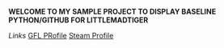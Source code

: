 **WELCOME TO MY SAMPLE PROJECT TO DISPLAY BASELINE PYTHON/GITHUB FOR LITTLEMADTIGER**

*Links*
[GFL PRofile](https://gflclan.com/profile/6389-littlemadtiger/)
[Steam Profile](https://steamcommunity.com/id/SchrodingersGerbel)

